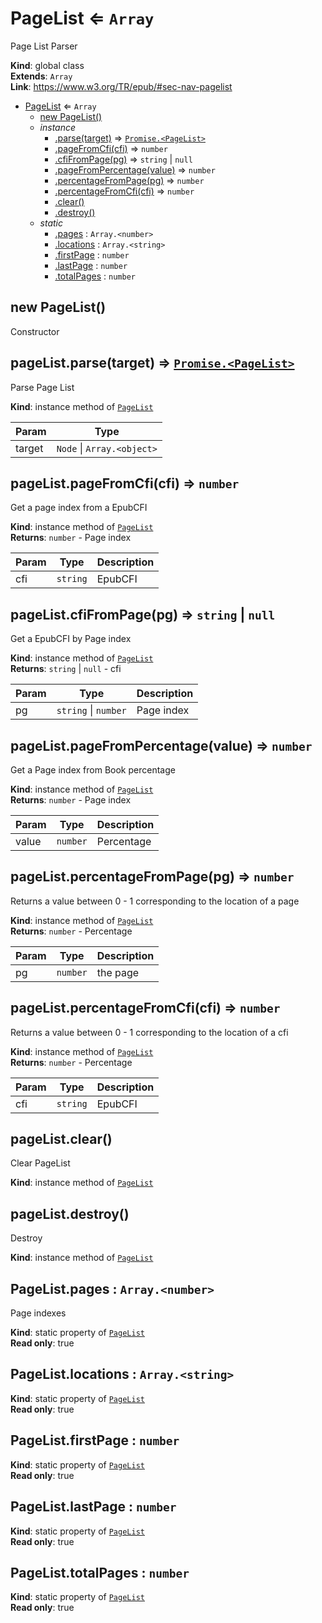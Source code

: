 <a name="PageList"></a>

# PageList ⇐ <code>Array</code>
Page List Parser

**Kind**: global class  
**Extends**: <code>Array</code>  
**Link**: https://www.w3.org/TR/epub/#sec-nav-pagelist  

* [PageList](#PageList) ⇐ <code>Array</code>
    * [new PageList()](#new_PageList_new)
    * _instance_
        * [.parse(target)](#PageList+parse) ⇒ [<code>Promise.&lt;PageList&gt;</code>](#PageList)
        * [.pageFromCfi(cfi)](#PageList+pageFromCfi) ⇒ <code>number</code>
        * [.cfiFromPage(pg)](#PageList+cfiFromPage) ⇒ <code>string</code> \| <code>null</code>
        * [.pageFromPercentage(value)](#PageList+pageFromPercentage) ⇒ <code>number</code>
        * [.percentageFromPage(pg)](#PageList+percentageFromPage) ⇒ <code>number</code>
        * [.percentageFromCfi(cfi)](#PageList+percentageFromCfi) ⇒ <code>number</code>
        * [.clear()](#PageList+clear)
        * [.destroy()](#PageList+destroy)
    * _static_
        * [.pages](#PageList.pages) : <code>Array.&lt;number&gt;</code>
        * [.locations](#PageList.locations) : <code>Array.&lt;string&gt;</code>
        * [.firstPage](#PageList.firstPage) : <code>number</code>
        * [.lastPage](#PageList.lastPage) : <code>number</code>
        * [.totalPages](#PageList.totalPages) : <code>number</code>

<a name="new_PageList_new"></a>

## new PageList()
Constructor

<a name="PageList+parse"></a>

## pageList.parse(target) ⇒ [<code>Promise.&lt;PageList&gt;</code>](#PageList)
Parse Page List

**Kind**: instance method of [<code>PageList</code>](#PageList)  

| Param | Type |
| --- | --- |
| target | <code>Node</code> \| <code>Array.&lt;object&gt;</code> | 

<a name="PageList+pageFromCfi"></a>

## pageList.pageFromCfi(cfi) ⇒ <code>number</code>
Get a page index from a EpubCFI

**Kind**: instance method of [<code>PageList</code>](#PageList)  
**Returns**: <code>number</code> - Page index  

| Param | Type | Description |
| --- | --- | --- |
| cfi | <code>string</code> | EpubCFI |

<a name="PageList+cfiFromPage"></a>

## pageList.cfiFromPage(pg) ⇒ <code>string</code> \| <code>null</code>
Get a EpubCFI by Page index

**Kind**: instance method of [<code>PageList</code>](#PageList)  
**Returns**: <code>string</code> \| <code>null</code> - cfi  

| Param | Type | Description |
| --- | --- | --- |
| pg | <code>string</code> \| <code>number</code> | Page index |

<a name="PageList+pageFromPercentage"></a>

## pageList.pageFromPercentage(value) ⇒ <code>number</code>
Get a Page index from Book percentage

**Kind**: instance method of [<code>PageList</code>](#PageList)  
**Returns**: <code>number</code> - Page index  

| Param | Type | Description |
| --- | --- | --- |
| value | <code>number</code> | Percentage |

<a name="PageList+percentageFromPage"></a>

## pageList.percentageFromPage(pg) ⇒ <code>number</code>
Returns a value between 0 - 1 corresponding to the location of a page

**Kind**: instance method of [<code>PageList</code>](#PageList)  
**Returns**: <code>number</code> - Percentage  

| Param | Type | Description |
| --- | --- | --- |
| pg | <code>number</code> | the page |

<a name="PageList+percentageFromCfi"></a>

## pageList.percentageFromCfi(cfi) ⇒ <code>number</code>
Returns a value between 0 - 1 corresponding to the location of a cfi

**Kind**: instance method of [<code>PageList</code>](#PageList)  
**Returns**: <code>number</code> - Percentage  

| Param | Type | Description |
| --- | --- | --- |
| cfi | <code>string</code> | EpubCFI |

<a name="PageList+clear"></a>

## pageList.clear()
Clear PageList

**Kind**: instance method of [<code>PageList</code>](#PageList)  
<a name="PageList+destroy"></a>

## pageList.destroy()
Destroy

**Kind**: instance method of [<code>PageList</code>](#PageList)  
<a name="PageList.pages"></a>

## PageList.pages : <code>Array.&lt;number&gt;</code>
Page indexes

**Kind**: static property of [<code>PageList</code>](#PageList)  
**Read only**: true  
<a name="PageList.locations"></a>

## PageList.locations : <code>Array.&lt;string&gt;</code>
**Kind**: static property of [<code>PageList</code>](#PageList)  
**Read only**: true  
<a name="PageList.firstPage"></a>

## PageList.firstPage : <code>number</code>
**Kind**: static property of [<code>PageList</code>](#PageList)  
**Read only**: true  
<a name="PageList.lastPage"></a>

## PageList.lastPage : <code>number</code>
**Kind**: static property of [<code>PageList</code>](#PageList)  
**Read only**: true  
<a name="PageList.totalPages"></a>

## PageList.totalPages : <code>number</code>
**Kind**: static property of [<code>PageList</code>](#PageList)  
**Read only**: true  
